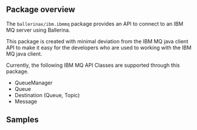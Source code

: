 ## Package overview

The `ballerinax/ibm.ibmmq` package provides an API to connect to an IBM MQ server using Ballerina.

This package is created with minimal deviation from the IBM MQ java client API to make it easy for the developers who are used to working with the IBM MQ java client.
 
Currently, the following IBM MQ API Classes are supported through this package.

- QueueManager
- Queue
- Destination (Queue, Topic)
- Message

## Samples
